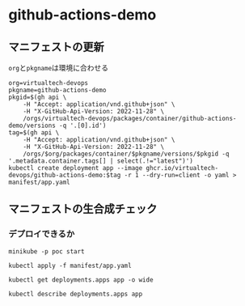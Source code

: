 # github-actions-demo

## マニフェストの更新

`org`と`pkgname`は環境に合わせる

```
org=virtualtech-devops
pkgname=github-actions-demo
pkgid=$(gh api \
    -H "Accept: application/vnd.github+json" \
    -H "X-GitHub-Api-Version: 2022-11-28" \
    /orgs/virtualtech-devops/packages/container/github-actions-demo/versions -q '.[0].id')
tag=$(gh api \
    -H "Accept: application/vnd.github+json" \
    -H "X-GitHub-Api-Version: 2022-11-28" \
    /orgs/$org/packages/container/$pkgname/versions/$pkgid -q '.metadata.container.tags[] | select(.!="latest")')
kubectl create deployment app --image ghcr.io/virtualtech-devops/github-actions-demo:$tag -r 1 --dry-run=client -o yaml > manifest/app.yaml
```

## マニフェストの生合成チェック

### デプロイできるか

```
minikube -p poc start
```

```
kubectl apply -f manifest/app.yaml
```

```
kubectl get deployments.apps app -o wide
```

```
kubectl describe deployments.apps app
```
